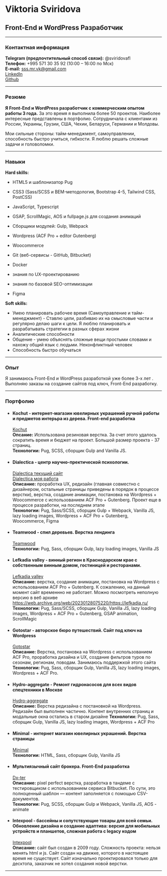 # Viktoria Sviridova
## Front-End и WordPress Разработчик
* * *
### Контактная информация
**Telegram (предпочтительный способ связи):** @sviridovafl   
**Телефон:** +995 571 30 35 92 (10:00 – 16:00 по Мск)   
**E-mail:** sss.mr.vk@gmail.com   
[LinkedIn](https://www.linkedin.com/in/flsviridova/)  
[Github](https://github.com/klgdf)  
* * *
### Резюме
**Я Front-End и WordPress разработчик с коммерческим опытом работы 3 года.** 
За это время я выполнила более 50 проектов. Наиболее интересные представлены в портфолио. Сотрудничала с клиентами из России, Украины, Грузии, США, Чехии, Белaруси, Германии и Молдовы.   

Мои сильные стороны: тайм-менеджмент, самоуправлении, способность быстро учиться, гибкости. Я люблю решать сложные задачи и головоломки.  
* * *
### Навыки
**Hard skills:**
  - HTML5 и шаблонизатор Pug
  - CSS3 (Sass/SCSS и BEM-методология, Bootstrap 4-5, Tailwind CSS, PostCSS)
  - JavaScript, Typescript
  - GSAP, ScrollMagic, AOS и fullpage.js для создания анимаций
  - Сборщики модулей: Gulp, Webpack

  - Wordpress (ACF Pro + editor Gutenberg)
  - Woocommerce

  - Git (веб-сервисы - GitHub, Bitbucket)
  - Docker

  - знания по UX-проектированию
  - знания по базовой SEO-оптимизации
  - Figma

**Soft skills:**
  - Умею планировать рабочее время (Самоуправление и тайм-менеджмент) - Ставлю цели, разбиваю их на смысловые части и регулярно делаю шаги к цели. Я люблю планировать и разрабатывать стратегии в разных сферах жизни  
  - Аналитические способности  
  - Общение - умею объяснять сложные вещи простыми словами и нахожу общий язык с людьми. Неконфликтный человек  
  - Способность быстро обучаться  

* * *
### Опыт
Я занимаюсь Front-End и WordPress разработкой уже более 3-х лет . Выполняю заказы на создание сайтов под ключ, Front-End разработку.
* * *
### Портфолио
  - #### Kochut - интернет-магазин ювелирных украшений ручной работы и предметов интерьра из дерева. Front-end разработка  
    [Kochut](https://kochut.org/en/)  
    **Опсание:** Использована резиновая верстка. За счет этого удалось сократить время и бюджет на проект. Большой размер проекта - 37 страниц.  
    **Технологии:** Pug, SCSS, сборщик Gulp and Vanilla JS.  
  - #### Dialectica - центр научно-пректической психологии.  
    [Dialectica текущий сайт](https://cnpp.ru/)  
    [Dialectica моя работа](https://wp1.h0stname.cf/cnpp.ru/)  
    **Описание:** проработка UX, редизайн (главная совместно с дизайнером, остальные страницы приведены в порядок в процессе верстки), верстка, создание анимации, постановка на Wordpress + Woocommerce с использованием ACF Pro + Gutenberg. Проект еще в процессе разработки, на последнем этапе  
    **Технологии:** Pug, Sass/SCSS, сборщик Gulp + Webpack, Vanilla JS, lazy loading images, Wordpress + ACF Pro + Gutenberg, Woocommerce, Figma  
  - #### Teamwood - спил деревьев. Верстка лендинга  
    [Teamwood](https://teamwood.pro/)  
    **Технологии:** Pug, Sass, сборщик Gulp, lazy loading images, Vanilla JS  
  - #### Lefkadia valley - винный регион в Краснодарском крае с собственным винным домом, гостиницей и ресторанами.  
    [Lefkadia valley](https://lefkadia.ru/)  
    **Описание:** верстка, создание анимации, постановка на Wordpress с использованием ACF Pro + Gutenberg. К сожалению, на данный момент сайт временнно не работает. Можно посмотреть неполную версию в веб архиве https://web.archive.org/web/20230128075220/https://lefkadia.ru/  
    **Технологии:** Pug, Sass/SCSS, сборщик Gulp, Vanilla JS, lazy loading images, Wordpress + ACF Pro + Gutenberg, GSAP animation, ScrollMagic  
  - #### Gotostar - авторское бюро путешествий. Сайт под ключ на Wordpress
    [Gotostar](https://gotostar.ru/en/home-2/)  
    **Описание:** Верстка, постановка на Wordpress с использованием ACF Pro, проработка дизайна и UX, создание фильтров туров по сезонам, регионам, поводам. Занимаюсь поддержкой этого сайта  
    **Технологии:** Pug, Sass, сборщик Gulp, Vanilla JS, lazy loading images, Wordpress + ACF Pro.  
  - #### Hydro-aggregate - Ремонт гидронасосов для всех видов спецтехники в Москве
    [Hydro-aggregate](https://hydro-aggregate.ru/)  
    **Описание:** Верстка редизайна с постановкой на Wordpress. Редизайн был выполнен частично. Контент внутренних страниц и модальные окна остались в старом дизайне
    **Технологии:** Pug, Sass, сборщик Gulp, Vanilla JS, lazy loading images, Wordpress + ACF Pro  
  - #### Minimal - интернет магазин ювелирных украшений. Верстка страницы  
    [Minimal](https://minimal.com.ua/ua/jewelry-collection/skazhi-tak/)  
    **Технологии:** HTML, Sass, сборщик Gulp, Vanilla JS  
  - #### Мультиязычный сайт брокера. Front-End разработка  
    [Dx-ter](https://result.cf/dx-ter/)  
    **Описание:** pixel perfect верстка, разработка в тандеме с тестировщиком с использованием сервиса Bitbucket. По сути, это полноценный шаблон — контент заполняется с помощью CSV-документов.  
    **Технологии:** Pug, SCSS, сборщик Gulp и Webpack, Vanilla JS, AOS - animate  
  - #### Intexpool - бассейны и сопутствующие товары для всей семьи. Обновление дизайна и создание адаптива: версия для мобильных устройств и планшетов, сложная работа с legacy кодом  
    [Intexpool](https://www.intexpool.ua/)  
    **Описание:** сайт был создан в 2009 году. Сложность проекта: нельзя менять html и js. Сайт создан на движке, которого в настоящее время не существует. Сайт изначально проектировался только для десктопа, заказчик не хотел создания новой верстки.  
* * *



